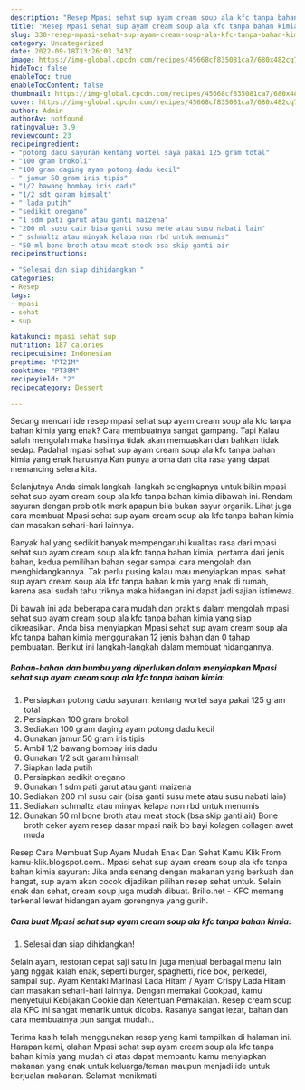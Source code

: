 ```yaml
---
description: "Resep Mpasi sehat sup ayam cream soup ala kfc tanpa bahan kimia Anti Gagal"
title: "Resep Mpasi sehat sup ayam cream soup ala kfc tanpa bahan kimia Anti Gagal"
slug: 330-resep-mpasi-sehat-sup-ayam-cream-soup-ala-kfc-tanpa-bahan-kimia-anti-gagal
category: Uncategorized
date: 2022-09-18T13:26:03.343Z
image: https://img-global.cpcdn.com/recipes/45668cf835081ca7/680x482cq70/mpasi-sehat-sup-ayam-cream-soup-ala-kfc-tanpa-bahan-kimia-foto-resep-utama.jpg
hideToc: false
enableToc: true
enableTocContent: false
thumbnail: https://img-global.cpcdn.com/recipes/45668cf835081ca7/680x482cq70/mpasi-sehat-sup-ayam-cream-soup-ala-kfc-tanpa-bahan-kimia-foto-resep-utama.jpg
cover: https://img-global.cpcdn.com/recipes/45668cf835081ca7/680x482cq70/mpasi-sehat-sup-ayam-cream-soup-ala-kfc-tanpa-bahan-kimia-foto-resep-utama.jpg
author: Admin
authorAv: notfound
ratingvalue: 3.9
reviewcount: 23
recipeingredient:
- "potong dadu sayuran kentang wortel saya pakai 125 gram total"
- "100 gram brokoli"
- "100 gram daging ayam potong dadu kecil"
- " jamur 50 gram iris tipis"
- "1/2 bawang bombay iris dadu"
- "1/2 sdt garam himsalt"
- " lada putih"
- "sedikit oregano"
- "1 sdm pati garut atau ganti maizena"
- "200 ml susu cair bisa ganti susu mete atau susu nabati lain"
- " schmaltz atau minyak kelapa non rbd untuk menumis"
- "50 ml bone broth atau meat stock bsa skip ganti air                      Bone broth ceker ayam resep dasar mpasi naik bb bayi kolagen collagen awet muda"
recipeinstructions:

- "Selesai dan siap dihidangkan!"
categories:
- Resep
tags:
- mpasi
- sehat
- sup

katakunci: mpasi sehat sup 
nutrition: 187 calories
recipecuisine: Indonesian
preptime: "PT21M"
cooktime: "PT38M"
recipeyield: "2"
recipecategory: Dessert

---
```



Sedang mencari ide resep mpasi sehat sup ayam cream soup ala kfc tanpa bahan kimia yang enak? Cara membuatnya sangat gampang. Tapi Kalau salah mengolah maka hasilnya tidak akan memuaskan dan bahkan tidak sedap. Padahal mpasi sehat sup ayam cream soup ala kfc tanpa bahan kimia yang enak harusnya Kan punya aroma dan cita rasa yang dapat memancing selera kita.


Selanjutnya Anda simak langkah-langkah selengkapnya untuk bikin mpasi sehat sup ayam cream soup ala kfc tanpa bahan kimia dibawah ini. Rendam sayuran dengan probiotik merk apapun bila bukan sayur organik. Lihat juga cara membuat Mpasi sehat sup ayam cream soup ala kfc tanpa bahan kimia dan masakan sehari-hari lainnya.

Banyak hal yang sedikit banyak mempengaruhi kualitas rasa dari mpasi sehat sup ayam cream soup ala kfc tanpa bahan kimia, pertama dari jenis bahan, kedua pemilihan bahan segar sampai cara mengolah dan menghidangkannya. Tak perlu pusing kalau mau menyiapkan mpasi sehat sup ayam cream soup ala kfc tanpa bahan kimia yang enak di rumah, karena asal sudah tahu triknya maka hidangan ini dapat jadi sajian istimewa.


Di bawah ini ada beberapa cara mudah dan praktis dalam mengolah mpasi sehat sup ayam cream soup ala kfc tanpa bahan kimia yang siap dikreasikan. Anda bisa menyiapkan Mpasi sehat sup ayam cream soup ala kfc tanpa bahan kimia menggunakan 12 jenis bahan dan 0 tahap pembuatan. Berikut ini langkah-langkah dalam membuat hidangannya.

<!--inarticleads1-->

##### Bahan-bahan dan bumbu yang diperlukan dalam menyiapkan Mpasi sehat sup ayam cream soup ala kfc tanpa bahan kimia:

1. Persiapkan potong dadu sayuran: kentang wortel saya pakai 125 gram total
1. Persiapkan 100 gram brokoli
1. Sediakan 100 gram daging ayam potong dadu kecil
1. Gunakan  jamur 50 gram iris tipis
1. Ambil 1/2 bawang bombay iris dadu
1. Gunakan 1/2 sdt garam himsalt
1. Siapkan  lada putih
1. Persiapkan sedikit oregano
1. Gunakan 1 sdm pati garut atau ganti maizena
1. Sediakan 200 ml susu cair (bisa ganti susu mete atau susu nabati lain)
1. Sediakan  schmaltz atau minyak kelapa non rbd untuk menumis
1. Gunakan 50 ml bone broth atau meat stock (bsa skip ganti air)                      Bone broth ceker ayam resep dasar mpasi naik bb bayi kolagen collagen awet muda


Resep Cara Membuat Sup Ayam Mudah Enak Dan Sehat Kamu Klik From kamu-klik.blogspot.com.. Mpasi sehat sup ayam cream soup ala kfc tanpa bahan kimia sayuran: Jika anda senang dengan makanan yang berkuah dan hangat, sup ayam akan cocok dijadikan pilihan resep sehat untuk. Selain enak dan sehat, cream soup juga mudah dibuat. Brilio.net - KFC memang terkenal lewat hidangan ayam gorengnya yang gurih. 

<!--inarticleads2-->

##### Cara buat Mpasi sehat sup ayam cream soup ala kfc tanpa bahan kimia:


1. Selesai dan siap dihidangkan!

Selain ayam, restoran cepat saji satu ini juga menjual berbagai menu lain yang nggak kalah enak, seperti burger, spaghetti, rice box, perkedel, sampai sup. Ayam Kentaki Marinasi Lada Hitam / Ayam Crispy Lada Hitam dan masakan sehari-hari lainnya. Dengan memakai Cookpad, kamu menyetujui Kebijakan Cookie dan Ketentuan Pemakaian. Resep cream soup ala KFC ini sangat menarik untuk dicoba. Rasanya sangat lezat, bahan dan cara membuatnya pun sangat mudah.. 

Terima kasih telah menggunakan resep yang kami tampilkan di halaman ini. Harapan kami, olahan Mpasi sehat sup ayam cream soup ala kfc tanpa bahan kimia yang mudah di atas dapat membantu kamu menyiapkan makanan yang enak untuk keluarga/teman maupun menjadi ide untuk berjualan makanan. Selamat menikmati
